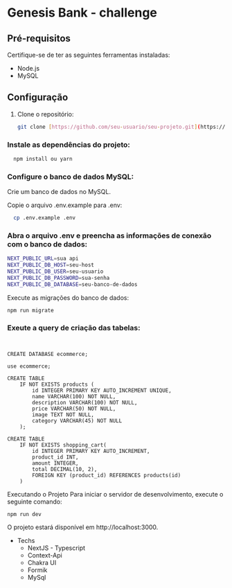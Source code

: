 # Genesis Bank - challenge

## Pré-requisitos

Certifique-se de ter as seguintes ferramentas instaladas:

- Node.js
- MySQL

## Configuração

1. Clone o repositório:

   ```bash
   git clone [https://github.com/seu-usuario/seu-projeto.git](https://github.com/joaoprferreira/GenesisBank-test)


   ```

### Instale as dependências do projeto:

```bash
  npm install ou yarn
```

### Configure o banco de dados MySQL:

Crie um banco de dados no MySQL.

Copie o arquivo .env.example para .env:

```bash
  cp .env.example .env
```

### Abra o arquivo .env e preencha as informações de conexão com o banco de dados:

```bash
NEXT_PUBLIC_URL=sua api
NEXT_PUBLIC_DB_HOST=seu-host
NEXT_PUBLIC_DB_USER=seu-usuario
NEXT_PUBLIC_DB_PASSWORD=sua-senha
NEXT_PUBLIC_DB_DATABASE=seu-banco-de-dados
```

Execute as migrações do banco de dados:

```
npm run migrate
```

### Exeute a query de criação das tabelas:

```src/database.db


CREATE DATABASE ecommerce;

use ecommerce;

CREATE TABLE
    IF NOT EXISTS products (
        id INTEGER PRIMARY KEY AUTO_INCREMENT UNIQUE,
        name VARCHAR(100) NOT NULL,
        description VARCHAR(100) NOT NULL,
        price VARCHAR(50) NOT NULL,
        image TEXT NOT NULL,
        category VARCHAR(45) NOT NULL
    );

CREATE TABLE
    IF NOT EXISTS shopping_cart(
        id INTEGER PRIMARY KEY AUTO_INCREMENT,
        product_id INT,
        amount INTEGER,
        total DECIMAL(10, 2),
        FOREIGN KEY (product_id) REFERENCES products(id)
    )
```

Executando o Projeto
Para iniciar o servidor de desenvolvimento, execute o seguinte comando:

```
npm run dev
```

O projeto estará disponível em http://localhost:3000.

- Techs
  - NextJS - Typescript
  - Context-Api
  - Chakra UI
  - Formik
  - MySql

